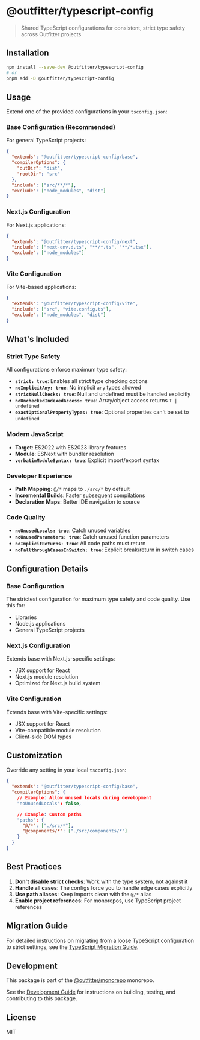 # @outfitter/typescript-config

> Shared TypeScript configurations for consistent, strict type safety across
> Outfitter projects

## Installation

```bash
npm install --save-dev @outfitter/typescript-config
# or
pnpm add -D @outfitter/typescript-config
```

## Usage

Extend one of the provided configurations in your `tsconfig.json`:

### Base Configuration (Recommended)

For general TypeScript projects:

```json
{
  "extends": "@outfitter/typescript-config/base",
  "compilerOptions": {
    "outDir": "dist",
    "rootDir": "src"
  },
  "include": ["src/**/*"],
  "exclude": ["node_modules", "dist"]
}
```

### Next.js Configuration

For Next.js applications:

```json
{
  "extends": "@outfitter/typescript-config/next",
  "include": ["next-env.d.ts", "**/*.ts", "**/*.tsx"],
  "exclude": ["node_modules"]
}
```

### Vite Configuration

For Vite-based applications:

```json
{
  "extends": "@outfitter/typescript-config/vite",
  "include": ["src", "vite.config.ts"],
  "exclude": ["node_modules", "dist"]
}
```

## What's Included

### Strict Type Safety

All configurations enforce maximum type safety:

- **`strict: true`**: Enables all strict type checking options
- **`noImplicitAny: true`**: No implicit `any` types allowed
- **`strictNullChecks: true`**: Null and undefined must be handled explicitly
- **`noUncheckedIndexedAccess: true`**: Array/object access returns
  `T | undefined`
- **`exactOptionalPropertyTypes: true`**: Optional properties can't be set to
  `undefined`

### Modern JavaScript

- **Target**: ES2022 with ES2023 library features
- **Module**: ESNext with bundler resolution
- **`verbatimModuleSyntax: true`**: Explicit import/export syntax

### Developer Experience

- **Path Mapping**: `@/*` maps to `./src/*` by default
- **Incremental Builds**: Faster subsequent compilations
- **Declaration Maps**: Better IDE navigation to source

### Code Quality

- **`noUnusedLocals: true`**: Catch unused variables
- **`noUnusedParameters: true`**: Catch unused function parameters
- **`noImplicitReturns: true`**: All code paths must return
- **`noFallthroughCasesInSwitch: true`**: Explicit break/return in switch cases

## Configuration Details

### Base Configuration

The strictest configuration for maximum type safety and code quality. Use this
for:

- Libraries
- Node.js applications
- General TypeScript projects

### Next.js Configuration

Extends base with Next.js-specific settings:

- JSX support for React
- Next.js module resolution
- Optimized for Next.js build system

### Vite Configuration

Extends base with Vite-specific settings:

- JSX support for React
- Vite-compatible module resolution
- Client-side DOM types

## Customization

Override any setting in your local `tsconfig.json`:

```json
{
  "extends": "@outfitter/typescript-config/base",
  "compilerOptions": {
    // Example: Allow unused locals during development
    "noUnusedLocals": false,

    // Example: Custom paths
    "paths": {
      "@/*": ["./src/*"],
      "@components/*": ["./src/components/*"]
    }
  }
}
```

## Best Practices

1. **Don't disable strict checks**: Work with the type system, not against it
2. **Handle all cases**: The configs force you to handle edge cases explicitly
3. **Use path aliases**: Keep imports clean with the `@/*` alias
4. **Enable project references**: For monorepos, use TypeScript project
   references

## Migration Guide

For detailed instructions on migrating from a loose TypeScript configuration to
strict settings, see the
[TypeScript Migration Guide](../../docs/migration/loose-to-strict-typescript.md).

## Development

This package is part of the
[@outfitter/monorepo](https://github.com/outfitter-dev/monorepo) monorepo.

See the [Development Guide](../../docs/contributing/development.md) for
instructions on building, testing, and contributing to this package.

## License

MIT
